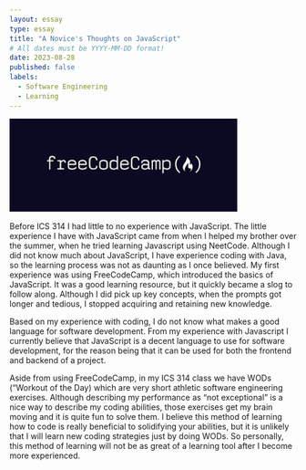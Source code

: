 ```yaml
---
layout: essay
type: essay
title: "A Novice's Thoughts on JavaScript"
# All dates must be YYYY-MM-DD format!
date: 2023-08-28
published: false
labels:
  - Software Engineering
  - Learning
---
```


<img width="400px" class="rounded float-start pe-4" src="../img/a-novice's-thoughts-on-javascript/freecodecamp.png">


Before ICS 314 I had little to no experience with JavaScript. The little experience I have with JavaScript came from when I helped my brother over the summer, when he tried learning Javascript using NeetCode. Although I did not know much about JavaScript, I have experience coding with Java, so the learning process was not as daunting as I once believed. My first experience was using FreeCodeCamp, which introduced the basics of JavaScript. It was a good learning resource, but it quickly became a slog to follow along. Although I did pick up key concepts, when the prompts got longer and tedious, I stopped acquiring and retaining new knowledge.

Based on my experience with coding, I do not know what makes a good language for software development. From my experience with Javascript I currently believe that JavaScript is a decent language to use for software development, for the reason being that it can be used for both the frontend and backend of a project.

Aside from using FreeCodeCamp, in my ICS 314 class we have WODs (“Workout of the Day) which are very short athletic software engineering exercises. Although describing my performance as “not exceptional” is a nice way to describe my coding abilities, those exercises get my brain moving and it is quite fun to solve them. I believe this method of learning how to code is really beneficial to solidifying your abilities, but it is unlikely that I will learn new coding strategies just by doing WODs. So personally, this method of learning will not be as great of a learning tool after I become more experienced.
